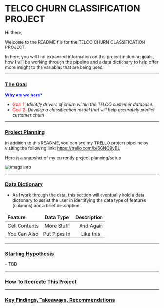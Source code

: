 <h1> TELCO CHURN CLASSIFICATION PROJECT </h1>

Hi there,

Welcome to the README file for the TELCO CHURN CLASSIFICATION PROJECT.

In here, you will find expanded information on this project including goals, how I will be working through the pipeline and a data dictionary to help offer more insight to the variables that are being used.

-------------------
<h3><u>The Goal</u></h3>

<font color = blue>**Why are we here?**</font>

* <font color = red>Goal 1:</font> <i>Identify drivers of churn within the TELCO customer database.</i>
* <font color = red>Goal 2:</font> <i>Develop a classification model that will help accurately predict customer churn</i>

------------------
<H3><u> Project Planning </u></H3>

In addition to this README, you can see my TRELLO project pipeline by visiting the following link: https://trello.com/b/6GNQ9yBL

Here is a snapshot of my currently project planning/setup

![image info](https://i.ibb.co/wc4zqnG/tc-ppline.png)
  

-------------

<h3><u>Data Dictionary</u></h3>
    
-  As I work through the data, this section will eventually hold a data dictionary to assist the user in identifying the data type of features (columns) and a brief description.



|   Feature      |  Data Type   | Description    |
| :------------- | :----------: | -----------: |
|  Cell Contents | More Stuff   | And Again    |
| You Can Also   | Put Pipes In | Like this \| |

-------------------
  <h3><u>Starting Hypothesis</u></h3>
 - TBD
 
 
 
--------------------
 <h3><u>How To Recreate This Project</u></h3>
 
 
 
 
--------------------

 <h3><u>Key Findings, Takeaways, Recommendations</u></h3>